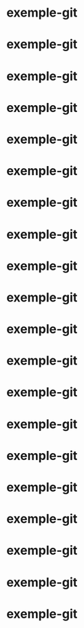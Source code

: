 # exemple-git
# exemple-git
# exemple-git
# exemple-git
# exemple-git
# exemple-git
# exemple-git
# exemple-git
# exemple-git
# exemple-git
# exemple-git
# exemple-git
# exemple-git
# exemple-git
# exemple-git
# exemple-git
# exemple-git
# exemple-git
# exemple-git
# exemple-git
